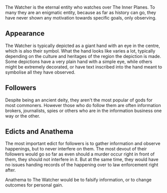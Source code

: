 The Watcher is the eternal entity who watches over The Inner Planes. To many they are an enigmatic entity, because as far as history can go, they have never shown any motivation towards specific goals, only observing.

## Appearance
The Watcher is typically depicted as a giant hand with an eye in the centre, which is also their symbol. What the hand looks like varies a lot, typically depending on the culture and heritages of the region the depiction is made. Some depictions have a very plain hand with a simple eye, while others might be extremely decorated, or have text inscribed into the hand meant to symbolise all they have observed.

## Followers
Despite being an ancient deity, they aren't the most popular of gods for most commoners. However those who do follow them are often information brokers, journalists, spies or others who are in the information business one way or the other.

## Edicts and Anathema
The most important edict for followers is to gather information and observe happenings, but to never interfere on them. The most devout of their followers would go so far as even should a murder occur right in front of them, they should not interfere in it. But at the same time, they would have no issues handing records of the happening over to law enforcement right after.

Anathema to The Watcher would be to falsify information, or to change outcomes for personal gain.